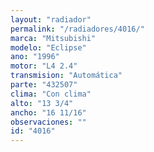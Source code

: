 ```yaml
---
layout: "radiador"
permalink: "/radiadores/4016/"
marca: "Mitsubishi"
modelo: "Eclipse"
ano: "1996"
motor: "L4 2.4"
transmision: "Automática"
parte: "432507"
clima: "Con clima"
alto: "13 3/4"
ancho: "16 11/16"
observaciones: ""
id: "4016"
---
```



